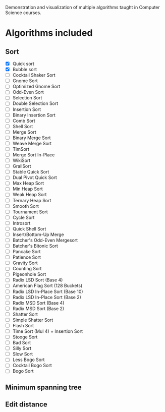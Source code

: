 Demonstration and visualization of multiple algorithms taught in Computer Science courses.

# Algorithms included
## Sort
- [x] Quick sort
- [x] Bubble sort
- [ ] Cocktail Shaker Sort
- [ ] Gnome Sort
- [ ] Optimized Gnome Sort
- [ ] Odd-Even Sort
- [ ] Selection Sort
- [ ] Double Selection Sort
- [ ] Insertion Sort
- [ ] Binary Insertion Sort
- [ ] Comb Sort
- [ ] Shell Sort
- [ ] Merge Sort
- [ ] Binary Merge Sort
- [ ] Weave Merge Sort
- [ ] TimSort
- [ ] Merge Sort In-Place
- [ ] WikiSort
- [ ] GrailSort
- [ ] Stable Quick Sort
- [ ] Dual Pivot Quick Sort
- [ ] Max Heap Sort
- [ ] Min Heap Sort
- [ ] Weak Heap Sort
- [ ] Ternary Heap Sort
- [ ] Smooth Sort
- [ ] Tournament Sort
- [ ] Cycle Sort
- [ ] Introsort
- [ ] Quick Shell Sort
- [ ] Insert/Bottom-Up Merge
- [ ] Batcher's Odd-Even Mergesort
- [ ] Batcher's Bitonic Sort
- [ ] Pancake Sort
- [ ] Patience Sort
- [ ] Gravity Sort
- [ ] Counting Sort
- [ ] Pigeonhole Sort
- [ ] Radix LSD Sort (Base 4)
- [ ] American Flag Sort (128 Buckets)
- [ ] Radix LSD In-Place Sort (Base 10)
- [ ] Radix LSD In-Place Sort (Base 2)
- [ ] Radix MSD Sort (Base 4)
- [ ] Radix MSD Sort (Base 2)
- [ ] Shatter Sort
- [ ] Simple Shatter Sort
- [ ] Flash Sort
- [ ] Time Sort (Mul 4) + Insertion Sort
- [ ] Stooge Sort
- [ ] Bad Sort
- [ ] Silly Sort
- [ ] Slow Sort
- [ ] Less Bogo Sort
- [ ] Cocktail Bogo Sort
- [ ] Bogo Sort

## Minimum spanning tree

## Edit distance
